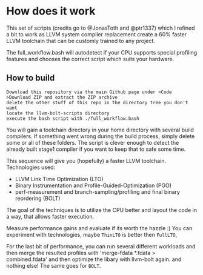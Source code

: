 # How does it work

This set of scripts (credits go to @JonasToth and @ptr1337) which I refined a bit to work as LLVM system compiler replacement create a 60% faster LLVM toolchain that can be customly trained to any project.

The full_workflow.bash will autodetect if your CPU supports special profiling features and chooses the correct script which suits your hardware.

## How to build

    Download this repository via the main Github page under >Code >Download ZIP and extract the ZIP archive
    delete the other stuff of this repo in the directory tree you don't want
    locate the llvm-bolt-scripts directory
    execute the bash script with ./full_workflow.bash

You will gain a toolchain directory in your home directory with several build compilers. If something went wrong during the build process, simply delete some or all of these folders. The script is clever enough to detect the already built stage1 compiler if you want to keep that to safe some time.

This sequence will give you (hopefully) a faster LLVM toolchain.
Technologies used:

-   LLVM Link Time Optimization (LTO)
-   Binary Instrumentation and Profile-Guided-Optimization (PGO)
-   perf-measurement and branch-sampling/profiling and final binary reordering (BOLT)

The goal of the techniques is to utilize the CPU better and layout the code in a way, that allows faster execution.

Measure performance gains and evaluate if its worth the hazzle :)
You can experiment with technologies, maybe `ThinLTO` is better then `FullLTO`,

For the last bit of performance, you can run several different workloads and then merge the resulted profiles with 'merge-fdata \*.fdata > combined.fdata' and then optimize the libary with llvm-bolt again.
        and nothing else! The same goes for `BOLT`.
